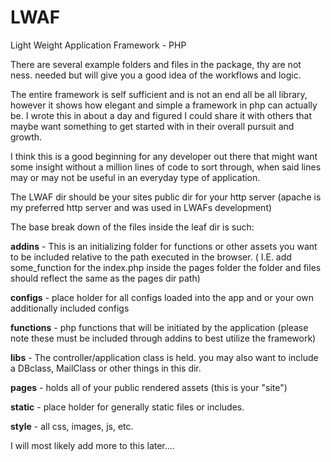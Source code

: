 LWAF
====

Light Weight Application Framework - PHP

There are several example folders and files in the package, thy are not ness. needed but will give you a good idea of the workflows and logic.

The entire framework is self sufficient and is not an end all be all library, however it shows how elegant and simple a framework in php can actually be. I wrote this in about a day and figured I could share it with others that maybe want something to get started with in their overall pursuit and growth.

I think this is a good beginning for any developer out there that might want some insight without a million lines of code to sort through, when said lines may or may not be useful in an everyday type of application.

The LWAF dir should be your sites public dir for your http server (apache is my preferred http server and was used in LWAFs development)






The base break down of the files inside the leaf dir is such:


<b>addins</b> 	    - This is an initializing folder for functions or other assets you want to be included relative to the path executed in the browser. ( I.E. add some_function for the index.php inside the pages folder the folder and files should reflect the same as the pages dir path)

<b>configs</b> 	- place holder for all configs loaded into the app and or your own additionally included configs

<b>functions</b> 	- php functions that will be initiated by the application (please note these must be included through addins  to best utilize the framework)

<b>libs</b> 		- The controller/application class is held. you may also want to include a DBclass, MailClass or other things in this dir.

<b>pages</b>       - holds all of your public rendered assets (this is your "site")

<b>static</b> 		- place holder for generally static files or includes.

<b>style</b>	 	- all css, images, js, etc.




I will most likely add more to this later....